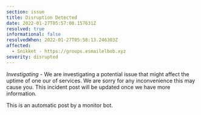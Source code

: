 ```yaml
---
section: issue
title: Disruption Detected
date: 2022-01-27T05:57:08.157631Z
resolved: true
informational: false
resolvedWhen: 2022-01-27T05:58:13.246303Z
affected:
  - Snikket - https://groups.esmailelbob.xyz
severity: disrupted
---
```

*Investigating* - We are investigating a potential issue that might affect the uptime of one our of services. We are sorry for any inconvenience this may cause you. This incident post will be updated once we have more information.

This is an automatic post by a monitor bot.
        